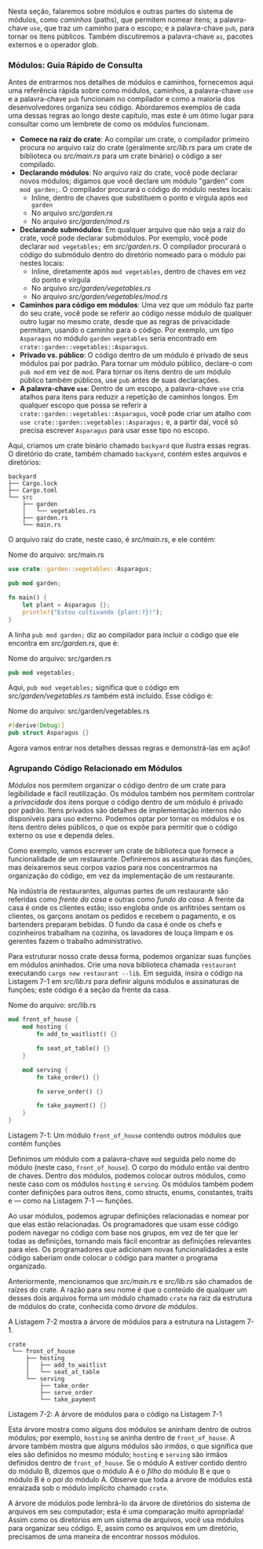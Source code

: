 Nesta seção, falaremos sobre módulos e outras partes do sistema de módulos, como *caminhos* (paths), que permitem nomear itens; a palavra-chave `use`, que traz um caminho para o escopo; e a palavra-chave `pub`, para tornar os itens públicos. Também discutiremos a palavra-chave `as`, pacotes externos e o operador glob.

### Módulos: Guia Rápido de Consulta

Antes de entrarmos nos detalhes de módulos e caminhos, fornecemos aqui uma referência rápida sobre como módulos, caminhos, a palavra-chave `use` e a palavra-chave `pub` funcionam no compilador e como a maioria dos desenvolvedores organiza seu código. Abordaremos exemplos de cada uma dessas regras ao longo deste capítulo, mas este é um ótimo lugar para consultar como um lembrete de como os módulos funcionam.

*   **Comece na raiz do crate**: Ao compilar um crate, o compilador primeiro procura no arquivo raiz do crate (geralmente *src/lib.rs* para um crate de biblioteca ou *src/main.rs* para um crate binário) o código a ser compilado.
*   **Declarando módulos**: No arquivo raiz do crate, você pode declarar novos módulos; digamos que você declare um módulo "garden" com `mod garden;`. O compilador procurará o código do módulo nestes locais:
    *   Inline, dentro de chaves que substituem o ponto e vírgula após `mod garden`
    *   No arquivo *src/garden.rs*
    *   No arquivo *src/garden/mod.rs*
*   **Declarando submódulos**: Em qualquer arquivo que não seja a raiz do crate, você pode declarar submódulos. Por exemplo, você pode declarar `mod vegetables;` em *src/garden.rs*. O compilador procurará o código do submódulo dentro do diretório nomeado para o módulo pai nestes locais:
    *   Inline, diretamente após `mod vegetables`, dentro de chaves em vez do ponto e vírgula
    *   No arquivo *src/garden/vegetables.rs*
    *   No arquivo *src/garden/vegetables/mod.rs*
*   **Caminhos para código em módulos**: Uma vez que um módulo faz parte do seu crate, você pode se referir ao código nesse módulo de qualquer outro lugar no mesmo crate, desde que as regras de privacidade permitam, usando o caminho para o código. Por exemplo, um tipo `Asparagus` no módulo `garden` `vegetables` seria encontrado em `crate::garden::vegetables::Asparagus`.
*   **Privado vs. público**: O código dentro de um módulo é privado de seus módulos pai por padrão. Para tornar um módulo público, declare-o com `pub mod` em vez de `mod`. Para tornar os itens dentro de um módulo público também públicos, use `pub` antes de suas declarações.
*   **A palavra-chave `use`**: Dentro de um escopo, a palavra-chave `use` cria atalhos para itens para reduzir a repetição de caminhos longos. Em qualquer escopo que possa se referir a `crate::garden::vegetables::Asparagus`, você pode criar um atalho com `use crate::garden::vegetables::Asparagus;` e, a partir daí, você só precisa escrever `Asparagus` para usar esse tipo no escopo.

Aqui, criamos um crate binário chamado `backyard` que ilustra essas regras. O diretório do crate, também chamado `backyard`, contém estes arquivos e diretórios:

```
backyard
├── Cargo.lock
├── Cargo.toml
└── src
    ├── garden
    │   └── vegetables.rs
    ├── garden.rs
    └── main.rs
```

O arquivo raiz do crate, neste caso, é *src/main.rs*, e ele contém:

Nome do arquivo: src/main.rs

```rust
use crate::garden::vegetables::Asparagus;

pub mod garden;

fn main() {
    let plant = Asparagus {};
    println!("Estou cultivando {plant:?}!");
}
```

A linha `pub mod garden;` diz ao compilador para incluir o código que ele encontra em *src/garden.rs*, que é:

Nome do arquivo: src/garden.rs

```rust
pub mod vegetables;
```

Aqui, `pub mod vegetables;` significa que o código em *src/garden/vegetables.rs* também está incluído. Esse código é:

Nome do arquivo: src/garden/vegetables.rs

```rust
#[derive(Debug)]
pub struct Asparagus {}
```

Agora vamos entrar nos detalhes dessas regras e demonstrá-las em ação!

### Agrupando Código Relacionado em Módulos

*Módulos* nos permitem organizar o código dentro de um crate para legibilidade e fácil reutilização. Os módulos também nos permitem controlar a *privacidade* dos itens porque o código dentro de um módulo é privado por padrão. Itens privados são detalhes de implementação internos não disponíveis para uso externo. Podemos optar por tornar os módulos e os itens dentro deles públicos, o que os expõe para permitir que o código externo os use e dependa deles.

Como exemplo, vamos escrever um crate de biblioteca que fornece a funcionalidade de um restaurante. Definiremos as assinaturas das funções, mas deixaremos seus corpos vazios para nos concentrarmos na organização do código, em vez da implementação de um restaurante.

Na indústria de restaurantes, algumas partes de um restaurante são referidas como *frente da casa* e outras como *fundo da casa*. A frente da casa é onde os clientes estão; isso engloba onde os anfitriões sentam os clientes, os garçons anotam os pedidos e recebem o pagamento, e os bartenders preparam bebidas. O fundo da casa é onde os chefs e cozinheiros trabalham na cozinha, os lavadores de louça limpam e os gerentes fazem o trabalho administrativo.

Para estruturar nosso crate dessa forma, podemos organizar suas funções em módulos aninhados. Crie uma nova biblioteca chamada `restaurant` executando `cargo new restaurant --lib`. Em seguida, insira o código na Listagem 7-1 em *src/lib.rs* para definir alguns módulos e assinaturas de funções; este código é a seção da frente da casa.

Nome do arquivo: src/lib.rs

```rust
mod front_of_house {
    mod hosting {
        fn add_to_waitlist() {}

        fn seat_at_table() {}
    }

    mod serving {
        fn take_order() {}

        fn serve_order() {}

        fn take_payment() {}
    }
}
```

Listagem 7-1: Um módulo `front_of_house` contendo outros módulos que contêm funções

Definimos um módulo com a palavra-chave `mod` seguida pelo nome do módulo (neste caso, `front_of_house`). O corpo do módulo então vai dentro de chaves. Dentro dos módulos, podemos colocar outros módulos, como neste caso com os módulos `hosting` e `serving`. Os módulos também podem conter definições para outros itens, como structs, enums, constantes, traits e — como na Listagem 7-1 — funções.

Ao usar módulos, podemos agrupar definições relacionadas e nomear por que elas estão relacionadas. Os programadores que usam esse código podem navegar no código com base nos grupos, em vez de ter que ler todas as definições, tornando mais fácil encontrar as definições relevantes para eles. Os programadores que adicionam novas funcionalidades a este código saberiam onde colocar o código para manter o programa organizado.

Anteriormente, mencionamos que *src/main.rs* e *src/lib.rs* são chamados de raízes do crate. A razão para seu nome é que o conteúdo de qualquer um desses dois arquivos forma um módulo chamado `crate` na raiz da estrutura de módulos do crate, conhecida como *árvore de módulos*.

A Listagem 7-2 mostra a árvore de módulos para a estrutura na Listagem 7-1.

```
crate
 └── front_of_house
     ├── hosting
     │   ├── add_to_waitlist
     │   └── seat_at_table
     └── serving
         ├── take_order
         ├── serve_order
         └── take_payment
```

Listagem 7-2: A árvore de módulos para o código na Listagem 7-1

Esta árvore mostra como alguns dos módulos se aninham dentro de outros módulos; por exemplo, `hosting` se aninha dentro de `front_of_house`. A árvore também mostra que alguns módulos são *irmãos*, o que significa que eles são definidos no mesmo módulo; `hosting` e `serving` são irmãos definidos dentro de `front_of_house`. Se o módulo A estiver contido dentro do módulo B, dizemos que o módulo A é o *filho* do módulo B e que o módulo B é o *pai* do módulo A. Observe que toda a árvore de módulos está enraizada sob o módulo implícito chamado `crate`.

A árvore de módulos pode lembrá-lo da árvore de diretórios do sistema de arquivos em seu computador; esta é uma comparação muito apropriada! Assim como os diretórios em um sistema de arquivos, você usa módulos para organizar seu código. E, assim como os arquivos em um diretório, precisamos de uma maneira de encontrar nossos módulos.